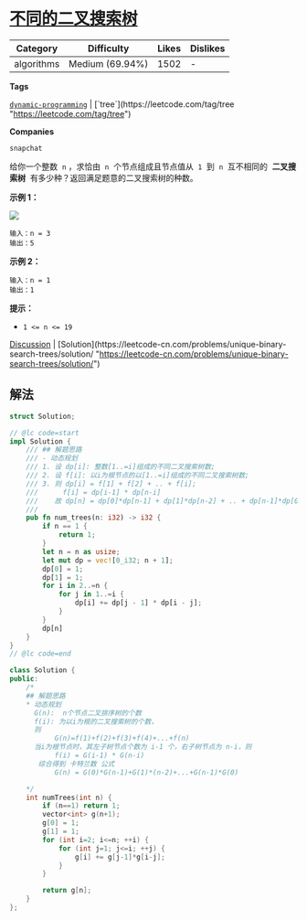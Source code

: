 # [不同的二叉搜索树](https://leetcode-cn.com/problems/unique-binary-search-trees/description/ "https://leetcode-cn.com/problems/unique-binary-search-trees/description/")

| Category   | Difficulty      | Likes | Dislikes |
| ---------- | --------------- | ----- | -------- |
| algorithms | Medium (69.94%) | 1502  | -        |

**Tags**

[`dynamic-programming`](https://leetcode.com/tag/dynamic-programming "https://leetcode.com/tag/dynamic-programming") | [`tree`](https://leetcode.com/tag/tree "https://leetcode.com/tag/tree")

**Companies**

`snapchat`

给你一个整数  `n` ，求恰由  `n`  个节点组成且节点值从  `1`  到  `n`  互不相同的  **二叉搜索树**  有多少种？返回满足题意的二叉搜索树的种数。

**示例 1：**

![](https://assets.leetcode.com/uploads/2021/01/18/uniquebstn3.jpg)

```
输入：n = 3
输出：5
```

**示例 2：**

```
输入：n = 1
输出：1
```

**提示：**

- `1 <= n <= 19`

[Discussion](https://leetcode-cn.com/problems/unique-binary-search-trees/comments/ "https://leetcode-cn.com/problems/unique-binary-search-trees/comments/") | [Solution](https://leetcode-cn.com/problems/unique-binary-search-trees/solution/ "https://leetcode-cn.com/problems/unique-binary-search-trees/solution/")

## 解法

```rust
struct Solution;

// @lc code=start
impl Solution {
    /// ## 解题思路
    /// - 动态规划
    /// 1. 设 dp[i]: 整数[1..=i]组成的不同二叉搜索树数;
    /// 2. 设 f[i]: 以i为根节点的以[1..=i]组成的不同二叉搜索树数;
    /// 3. 则 dp[i] = f[1] + f[2] + .. + f[i];
    ///      f[i] = dp[i-1] * dp[n-i]
    ///    故 dp[n] = dp[0]*dp[n-1] + dp[1]*dp[n-2] + .. + dp[n-1]*dp[0]
    ///
    pub fn num_trees(n: i32) -> i32 {
        if n == 1 {
            return 1;
        }
        let n = n as usize;
        let mut dp = vec![0_i32; n + 1];
        dp[0] = 1;
        dp[1] = 1;
        for i in 2..=n {
            for j in 1..=i {
                dp[i] += dp[j - 1] * dp[i - j];
            }
        }
        dp[n]
    }
}
// @lc code=end

```

```cpp
class Solution {
public:
    /*
    ## 解题思路
    * 动态规划
      G(n):  n个节点二叉排序树的个数
      f(i): 为以i为根的二叉搜索树的个数，
      则
           G(n)=f(1)+f(2)+f(3)+f(4)+...+f(n)
      当i为根节点时，其左子树节点个数为 i-1 个，右子树节点为 n-i，则
           f(i) = G(i-1) * G(n-i)
       综合得到 卡特兰数 公式
           G(n) = G(0)*G(n-1)+G(1)*(n-2)+...+G(n-1)*G(0)

    */
    int numTrees(int n) {
        if (n==1) return 1;
        vector<int> g(n+1);
        g[0] = 1;
        g[1] = 1;
        for (int i=2; i<=n; ++i) {
            for (int j=1; j<=i; ++j) {
                g[i] += g[j-1]*g[i-j];
            }
        }

        return g[n];
    }
};
```

